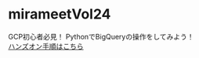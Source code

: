 # mirameetVol24
GCP初心者必見！ PythonでBigQueryの操作をしてみよう！  
[ハンズオン手順はこちら](https://miracleave-ltd.github.io/mirameetVol24/)
